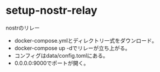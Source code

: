 # setup-nostr-relay

nostrのリレー

- docker-compose.ymlとディレクトリ一式をダウンロード。
- docker-compose up -dでリレーが立ち上がる。
- コンフィグはdata/config.tomlにある。
- 0.0.0.0:9000でポートが開く。
